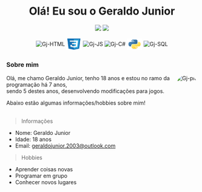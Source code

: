 <h1 align="center">
Olá! Eu sou o Geraldo Junior
</h1>

<!-- MAIN SECTION - COMMITS AND OTHERS !-->

<div align="center">
  <img height="180em" src="https://github-readme-stats.vercel.app/api?username=geraldojunior03&show_icons=true&theme=dark&include_all_commits=true&count_private=true"/>
  <img height="180em" src="https://github-readme-stats.vercel.app/api/top-langs/?username=geraldojunior03&layout=compact&langs_count=7&theme=dark"/>
</div>
  
<!-- MAIN PROGRAMMING SKILLS - TECH AND OTHERS !-->        
  
<div align="center" style="display: inline_block;"><br>          
  <img align="center" alt="Gj-HTML" height="30" width="40" src="https://cdn.jsdelivr.net/gh/devicons/devicon/icons/html5/html5-original.svg">
  <img align="center" alt="Gj-CSS" height="30" width="40" src="https://raw.githubusercontent.com/devicons/devicon/master/icons/css3/css3-original.svg">
  <img align="center" alt="Gj-JS" color="white" height="30" width="40" src="https://cdn.jsdelivr.net/gh/devicons/devicon/icons/javascript/javascript-original.svg" />
  <img align="center" alt="Gj-C#" height="30" width="40" src="https://cdn.jsdelivr.net/gh/devicons/devicon/icons/csharp/csharp-original.svg">
  <img align="center" alt="Gj-PYTHON" height="30" width="40" src="https://raw.githubusercontent.com/devicons/devicon/master/icons/python/python-original.svg"> 
  <img align="center" alt="Gj-SQL" color="white" height="50" width="40" src="https://cdn.jsdelivr.net/gh/devicons/devicon/icons/microsoftsqlserver/microsoftsqlserver-plain-wordmark.svg" />
</div>
  
  ##
<!-- MY PROFILE PICTURE AS A CARTOON !--> 
### Sobre mim
  <a href="https://linkedin.com/in/geraldo-junior03/"><img align="right" alt="Gj-pic" height="200" style="border-radius:50px;" src="https://cdn.discordapp.com/attachments/941077393697800203/977983459261825064/geraldo-junior.png?"><a>
  <p>Olá, me chamo Geraldo Junior, tenho 18 anos e estou no ramo da programação há 7 anos, <br> sendo 5 destes anos, desenvolvendo modificações para jogos.</p>
  Abaixo estão algumas informações/hobbies sobre mim!<br><br>
  
  > Informações
  * Nome: Geraldo Junior
  * Idade: 18 anos
  * Email: <a href="mailto: geraldojunior.2003@outlook.com">geraldojunior.2003@outlook.com</a>

  > Hobbies
  * Aprender coisas novas
  * Programar em grupo
  * Conhecer novos lugares
  
